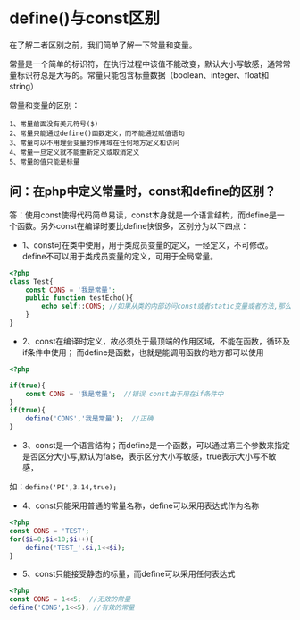 # define()与const区别
在了解二者区别之前，我们简单了解一下常量和变量。

常量是一个简单的标识符，在执行过程中该值不能改变，默认大小写敏感，通常常量标识符总是大写的。常量只能包含标量数据（boolean、integer、float和string）

常量和变量的区别：
```text
1、常量前面没有美元符号($)
2、常量只能通过define()函数定义，而不能通过赋值语句
3、常量可以不用理会变量的作用域在任何地方定义和访问
4、常量一旦定义就不能重新定义或取消定义
5、常量的值只能是标量

```
## 问：在php中定义常量时，const和define的区别？
答：使用const使得代码简单易读，const本身就是一个语言结构，而define是一个函数。另外const在编译时要比define快很多，区别分为以下四点：
- 1、const可在类中使用，用于类成员变量的定义，一经定义，不可修改。define不可以用于类成员变量的定义，可用于全局常量。

```php
<?php 
class Test{
    const CONS = '我是常量';
    public function testEcho(){
        echo self::CONS; //如果从类的内部访问const或者static变量或者方法,那么就必须使用自引用的self，否则用$this
    }
}
```
 - 2、const在编译时定义，故必须处于最顶端的作用区域，不能在函数，循环及if条件中使用；
 而define是函数，也就是能调用函数的地方都可以使用
```php
<?php

if(true){
    const CONS = '我是常量';  //错误 const由于用在if条件中
}
if(true){
    define('CONS','我是常量');  //正确
}
```
- 3、const是一个语言结构；而define是一个函数，可以通过第三个参数来指定是否区分大小写,默认为false，表示区分大小写敏感，true表示大小写不敏感，

如：`define('PI',3.14,true);`

- 4、const只能采用普通的常量名称，define可以采用表达式作为名称
```php
<?php
const CONS = 'TEST';
for($i=0;$i<10;$i++){
    define('TEST_'.$i,1<<$i);
}
```

- 5、const只能接受静态的标量，而define可以采用任何表达式
```php
<?php
const CONS = 1<<5;  //无效的常量
define('CONS',1<<5); //有效的常量
```
